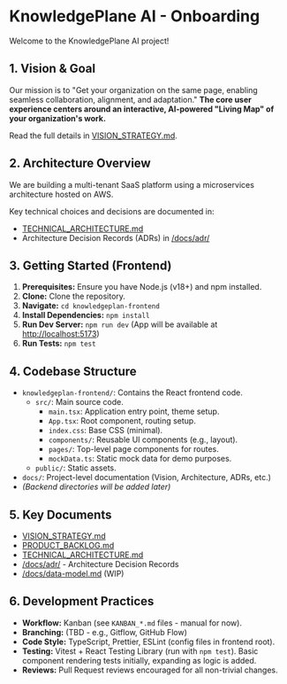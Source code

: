 # KnowledgePlane AI - Onboarding

Welcome to the KnowledgePlane AI project!

## 1. Vision & Goal

Our mission is to "Get your organization on the same page, enabling seamless collaboration, alignment, and adaptation." **The core user experience centers around an interactive, AI-powered "Living Map" of your organization's work.**

Read the full details in [VISION_STRATEGY.md](./VISION_STRATEGY.md).

## 2. Architecture Overview

We are building a multi-tenant SaaS platform using a microservices architecture hosted on AWS.

Key technical choices and decisions are documented in:

* [TECHNICAL_ARCHITECTURE.md](./TECHNICAL_ARCHITECTURE.md)
* Architecture Decision Records (ADRs) in [/docs/adr/](./adr/)

## 3. Getting Started (Frontend)

1. **Prerequisites:** Ensure you have Node.js (v18+) and npm installed.
2. **Clone:** Clone the repository.
3. **Navigate:** `cd knowledgeplan-frontend`
4. **Install Dependencies:** `npm install`
5. **Run Dev Server:** `npm run dev` (App will be available at <http://localhost:5173>)
6. **Run Tests:** `npm test`

## 4. Codebase Structure

* `knowledgeplan-frontend/`: Contains the React frontend code.
  * `src/`: Main source code.
    * `main.tsx`: Application entry point, theme setup.
    * `App.tsx`: Root component, routing setup.
    * `index.css`: Base CSS (minimal).
    * `components/`: Reusable UI components (e.g., layout).
    * `pages/`: Top-level page components for routes.
    * `mockData.ts`: Static mock data for demo purposes.
  * `public/`: Static assets.
* `docs/`: Project-level documentation (Vision, Architecture, ADRs, etc.)
* *(Backend directories will be added later)*

## 5. Key Documents

* [VISION_STRATEGY.md](./VISION_STRATEGY.md)
* [PRODUCT_BACKLOG.md](./PRODUCT_BACKLOG.md)
* [TECHNICAL_ARCHITECTURE.md](./TECHNICAL_ARCHITECTURE.md)
* [/docs/adr/](./adr/) - Architecture Decision Records
* [/docs/data-model.md](./data-model.md) (WIP)

## 6. Development Practices

* **Workflow:** Kanban (see `KANBAN_*.md` files - manual for now).
* **Branching:** (TBD - e.g., Gitflow, GitHub Flow)
* **Code Style:** TypeScript, Prettier, ESLint (config files in frontend root).
* **Testing:** Vitest + React Testing Library (run with `npm test`). Basic component rendering tests initially, expanding as logic is added.
* **Reviews:** Pull Request reviews encouraged for all non-trivial changes.
